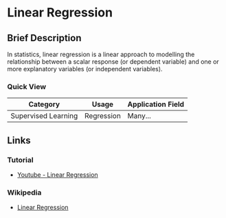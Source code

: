# Linear Regression

## Brief Description

In statistics, linear regression is a linear approach to modelling the relationship between a scalar response (or dependent variable) and one or more explanatory variables (or independent variables).

### Quick View

Category|Usage|Application Field
--------|-----|-----------------
Supervised Learning|Regression|Many...

## Links

### Tutorial

* [Youtube - Linear Regression](https://youtu.be/CtKeHnfK5uA)

### Wikipedia

* [Linear Regression](https://en.wikipedia.org/wiki/Linear_regression)